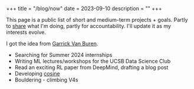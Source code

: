 +++
title = "/blog/now"
date = 2023-09-10
description = ""
+++

This page is a public list of short and medium-term projects + goals. Partly
to <a href="https://www.swyx.io/learn-in-public">share</a> what I'm doing,
partly for accountability. I'll update it as my interests evolve.

I got the idea from <a href="https://garrickvanburen.com/now/">Garrick Van Buren</a>.

- Searching for Summer 2024 internships
- Writing ML lectures/workshops for the UCSB Data Science Club
- Read an exciting RL paper from DeepMind, drafting a blog post
- Developing <a href="https://github.com/TanayB11/cosine">cosine</a>
- Bouldering - climbing V4s
